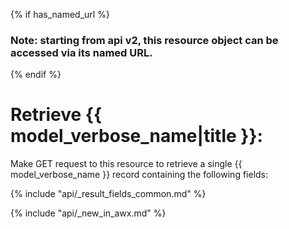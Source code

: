 {% if has_named_url %}
### Note: starting from api v2, this resource object can be accessed via its named URL.
{% endif %}

# Retrieve {{ model_verbose_name|title }}:

Make GET request to this resource to retrieve a single {{ model_verbose_name }}
record containing the following fields:

{% include "api/_result_fields_common.md" %}

{% include "api/_new_in_awx.md" %}
